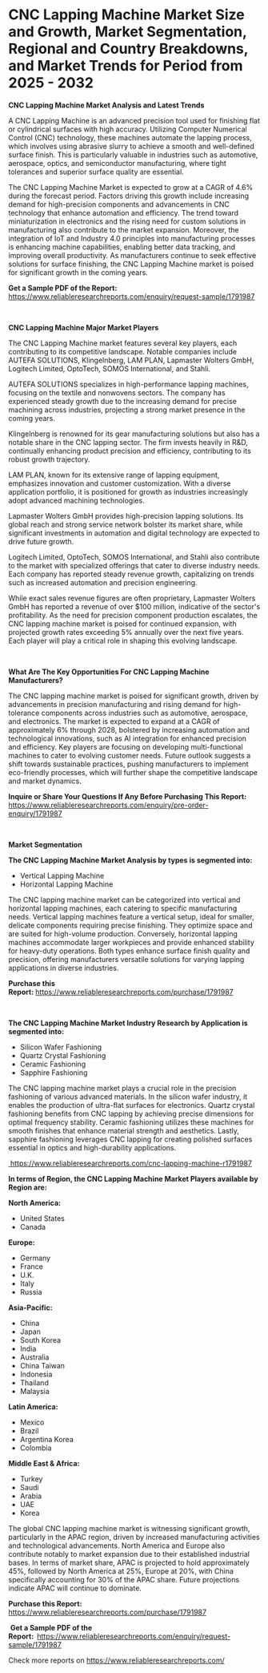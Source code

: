 <p><h1>CNC Lapping Machine Market Size and Growth, Market Segmentation, Regional and Country Breakdowns, and Market Trends for Period from 2025 -  2032</h1></p><p><strong>CNC Lapping Machine Market Analysis and Latest Trends</strong></p>
<p><p>A CNC Lapping Machine is an advanced precision tool used for finishing flat or cylindrical surfaces with high accuracy. Utilizing Computer Numerical Control (CNC) technology, these machines automate the lapping process, which involves using abrasive slurry to achieve a smooth and well-defined surface finish. This is particularly valuable in industries such as automotive, aerospace, optics, and semiconductor manufacturing, where tight tolerances and superior surface quality are essential.</p><p>The CNC Lapping Machine Market is expected to grow at a CAGR of 4.6% during the forecast period. Factors driving this growth include increasing demand for high-precision components and advancements in CNC technology that enhance automation and efficiency. The trend toward miniaturization in electronics and the rising need for custom solutions in manufacturing also contribute to the market expansion. Moreover, the integration of IoT and Industry 4.0 principles into manufacturing processes is enhancing machine capabilities, enabling better data tracking, and improving overall productivity. As manufacturers continue to seek effective solutions for surface finishing, the CNC Lapping Machine market is poised for significant growth in the coming years.</p></p>
<p><strong>Get a Sample PDF of the Report:&nbsp;</strong> <a href="https://www.reliableresearchreports.com/enquiry/request-sample/1791987?utm_campaign=2809&utm_medium=2&utm_source=Github&utm_content=ia&utm_term=10042025&utm_id=cnc-lapping-machine">https://www.reliableresearchreports.com/enquiry/request-sample/1791987</a></p>
<p>&nbsp;</p>
<p><strong>CNC Lapping Machine Major Market Players</strong></p>
<p><p>The CNC Lapping Machine market features several key players, each contributing to its competitive landscape. Notable companies include AUTEFA SOLUTIONS, Klingelnberg, LAM PLAN, Lapmaster Wolters GmbH, Logitech Limited, OptoTech, SOMOS International, and Stahli. </p><p>AUTEFA SOLUTIONS specializes in high-performance lapping machines, focusing on the textile and nonwovens sectors. The company has experienced steady growth due to the increasing demand for precise machining across industries, projecting a strong market presence in the coming years.</p><p>Klingelnberg is renowned for its gear manufacturing solutions but also has a notable share in the CNC lapping sector. The firm invests heavily in R&D, continually enhancing product precision and efficiency, contributing to its robust growth trajectory. </p><p>LAM PLAN, known for its extensive range of lapping equipment, emphasizes innovation and customer customization. With a diverse application portfolio, it is positioned for growth as industries increasingly adopt advanced machining technologies.</p><p>Lapmaster Wolters GmbH provides high-precision lapping solutions. Its global reach and strong service network bolster its market share, while significant investments in automation and digital technology are expected to drive future growth.</p><p>Logitech Limited, OptoTech, SOMOS International, and Stahli also contribute to the market with specialized offerings that cater to diverse industry needs. Each company has reported steady revenue growth, capitalizing on trends such as increased automation and precision engineering.</p><p>While exact sales revenue figures are often proprietary, Lapmaster Wolters GmbH has reported a revenue of over $100 million, indicative of the sector's profitability. As the need for precision component production escalates, the CNC lapping machine market is poised for continued expansion, with projected growth rates exceeding 5% annually over the next five years. Each player will play a critical role in shaping this evolving landscape.</p></p>
<p>&nbsp;</p>
<p><strong>What Are The Key Opportunities For CNC Lapping Machine Manufacturers?</strong></p>
<p><p>The CNC lapping machine market is poised for significant growth, driven by advancements in precision manufacturing and rising demand for high-tolerance components across industries such as automotive, aerospace, and electronics. The market is expected to expand at a CAGR of approximately 6% through 2028, bolstered by increasing automation and technological innovations, such as AI integration for enhanced precision and efficiency. Key players are focusing on developing multi-functional machines to cater to evolving customer needs. Future outlook suggests a shift towards sustainable practices, pushing manufacturers to implement eco-friendly processes, which will further shape the competitive landscape and market dynamics.</p></p>
<p><strong>Inquire or Share Your Questions If Any Before Purchasing This Report:</strong> <a href="https://www.reliableresearchreports.com/enquiry/pre-order-enquiry/1791987?utm_campaign=2809&utm_medium=2&utm_source=Github&utm_content=ia&utm_term=10042025&utm_id=cnc-lapping-machine">https://www.reliableresearchreports.com/enquiry/pre-order-enquiry/1791987</a></p>
<p>&nbsp;</p>
<p><strong>Market Segmentation</strong></p>
<p><strong>The CNC Lapping Machine Market Analysis by types is segmented into:</strong></p>
<p><ul><li>Vertical Lapping Machine</li><li>Horizontal Lapping Machine</li></ul></p>
<p><p>The CNC lapping machine market can be categorized into vertical and horizontal lapping machines, each catering to specific manufacturing needs. Vertical lapping machines feature a vertical setup, ideal for smaller, delicate components requiring precise finishing. They optimize space and are suited for high-volume production. Conversely, horizontal lapping machines accommodate larger workpieces and provide enhanced stability for heavy-duty operations. Both types enhance surface finish quality and precision, offering manufacturers versatile solutions for varying lapping applications in diverse industries.</p></p>
<p><strong>Purchase this Report:&nbsp;</strong><a href="https://www.reliableresearchreports.com/purchase/1791987?utm_campaign=2809&utm_medium=2&utm_source=Github&utm_content=ia&utm_term=10042025&utm_id=cnc-lapping-machine">https://www.reliableresearchreports.com/purchase/1791987</a></p>
<p>&nbsp;</p>
<p><strong>The CNC Lapping Machine Market Industry Research by Application is segmented into:</strong></p>
<p><ul><li>Silicon Wafer Fashioning</li><li>Quartz Crystal Fashioning</li><li>Ceramic Fashioning</li><li>Sapphire Fashioning</li></ul></p>
<p><p>The CNC lapping machine market plays a crucial role in the precision fashioning of various advanced materials. In the silicon wafer industry, it enables the production of ultra-flat surfaces for electronics. Quartz crystal fashioning benefits from CNC lapping by achieving precise dimensions for optimal frequency stability. Ceramic fashioning utilizes these machines for smooth finishes that enhance material strength and aesthetics. Lastly, sapphire fashioning leverages CNC lapping for creating polished surfaces essential in optics and high-durability applications.</p></p>
<p><a href="https://www.reliableresearchreports.com/cnc-lapping-machine-r1791987?utm_campaign=2809&utm_medium=2&utm_source=Github&utm_content=ia&utm_term=10042025&utm_id=cnc-lapping-machine">&nbsp;https://www.reliableresearchreports.com/cnc-lapping-machine-r1791987</a></p>
<p><strong>In terms of Region, the CNC Lapping Machine Market Players available by Region are:</strong></p>
<p>
    <p> <strong> North America: </strong>
        <ul>
            <li>United States</li>
            <li>Canada</li>
        </ul>
        </p> 
    <p> <strong> Europe: </strong>
        <ul>
            <li>Germany</li>
            <li>France</li>
            <li>U.K.</li>
            <li>Italy</li>
            <li>Russia</li>
        </ul>
        </p> 
    <p> <strong> Asia-Pacific: </strong>
        <ul>
            <li>China</li>
            <li>Japan</li>
            <li>South Korea</li>
            <li>India</li>
            <li>Australia</li>
            <li>China Taiwan</li>
            <li>Indonesia</li>
            <li>Thailand</li>
            <li>Malaysia</li>
        </ul>
        </p> 
    <p> <strong> Latin America: </strong>
        <ul>
            <li>Mexico</li>
            <li>Brazil</li>
            <li>Argentina Korea</li>
            <li>Colombia</li>
        </ul>
        </p> 
    <p> <strong> Middle East & Africa: </strong>
        <ul>
            <li>Turkey</li>
            <li>Saudi</li>
            <li>Arabia</li>
            <li>UAE</li>
            <li>Korea</li>
        </ul>
    </p>
    </p>
<p><p>The global CNC lapping machine market is witnessing significant growth, particularly in the APAC region, driven by increased manufacturing activities and technological advancements. North America and Europe also contribute notably to market expansion due to their established industrial bases. In terms of market share, APAC is projected to hold approximately 45%, followed by North America at 25%, Europe at 20%, with China specifically accounting for 30% of the APAC share. Future projections indicate APAC will continue to dominate.</p></p>
<p><strong>Purchase this Report: </strong><a href="https://www.reliableresearchreports.com/purchase/1791987?utm_campaign=2809&utm_medium=2&utm_source=Github&utm_content=ia&utm_term=10042025&utm_id=cnc-lapping-machine">https://www.reliableresearchreports.com/purchase/1791987</a></p>
<p>&nbsp;<strong>Get a Sample PDF of the Report:&nbsp;&nbsp;</strong><a href="https://www.reliableresearchreports.com/enquiry/request-sample/1791987?utm_campaign=2809&utm_medium=2&utm_source=Github&utm_content=ia&utm_term=10042025&utm_id=cnc-lapping-machine">https://www.reliableresearchreports.com/enquiry/request-sample/1791987</a></p>
<p><strong></strong></p>
<p>Check more reports on <a href="https://www.reliableresearchreports.com/?utm_campaign=2809&utm_medium=2&utm_source=Github&utm_content=ia&utm_term=10042025&utm_id=cnc-lapping-machine">https://www.reliableresearchreports.com/</a></p>